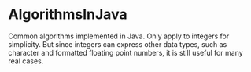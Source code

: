 # AlgorithmsInJava
Common algorithms implemented in Java. Only apply to integers for simplicity. But since integers can express other data types, such as character and formatted floating point numbers, it is still useful for many real cases.
